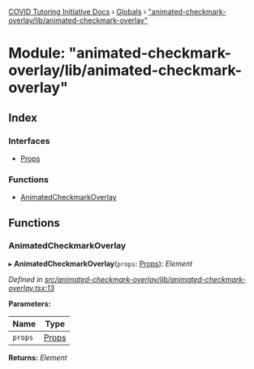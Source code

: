 [COVID Tutoring Initiative Docs](../README.md) › [Globals](../globals.md) › ["animated-checkmark-overlay/lib/animated-checkmark-overlay"](_animated_checkmark_overlay_lib_animated_checkmark_overlay_.md)

# Module: "animated-checkmark-overlay/lib/animated-checkmark-overlay"

## Index

### Interfaces

- [Props](../interfaces/_animated_checkmark_overlay_lib_animated_checkmark_overlay_.props.md)

### Functions

- [AnimatedCheckmarkOverlay](_animated_checkmark_overlay_lib_animated_checkmark_overlay_.md#animatedcheckmarkoverlay)

## Functions

### AnimatedCheckmarkOverlay

▸ **AnimatedCheckmarkOverlay**(`props`: [Props](../interfaces/_checkmark_index_.props.md)): _Element_

_Defined in [src/animated-checkmark-overlay/lib/animated-checkmark-overlay.tsx:13](https://github.com/tutorbookapp/covid-tutoring/blob/7978780/src/animated-checkmark-overlay/lib/animated-checkmark-overlay.tsx#L13)_

**Parameters:**

| Name    | Type                                              |
| ------- | ------------------------------------------------- |
| `props` | [Props](../interfaces/_checkmark_index_.props.md) |

**Returns:** _Element_
